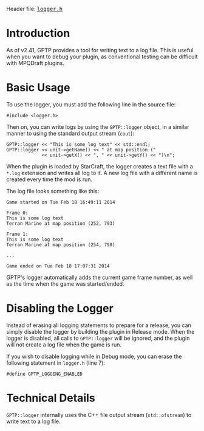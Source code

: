 Header file: <tt><a href='http://code.google.com/p/gptp/source/browse/trunk/GPTP/src/logger.h'>logger.h</a></tt>

# Introduction #

As of v2.41, GPTP provides a tool for writing text to a log file. This is useful when you want to debug your plugin, as conventional testing can be difficult with MPQDraft plugins.

# Basic Usage #

To use the logger, you must add the following line in the source file:
```
#include <logger.h>
```

Then on, you can write logs by using the `GPTP::logger` object, in a similar manner to using the standard output stream (`cout`):

```
GPTP::logger << "This is some log text" << std::endl;
GPTP::logger << unit->getName() << " at map position ("
             << unit->getX() << ", " << unit->getY() << ")\n";
```

When the plugin is loaded by StarCraft, the logger creates a text file with a `*.log` extension and writes all log to it. A new log file with a different name is created every time the mod is run.

The log file looks something like this:

```
Game started on Tue Feb 18 16:49:11 2014

Frame 0:
This is some log text
Terran Marine at map position (252, 793)

Frame 1:
This is some log text
Terran Marine at map position (254, 798)

...

Game ended on Tue Feb 18 17:07:31 2014
```

GPTP's logger automatically adds the current game frame number, as well as the time when the game was started/ended.

# Disabling the Logger #

Instead of erasing all logging statements to prepare for a release, you can simply disable the logger by building the plugin in Release mode. When the logger is disabled, all calls to `GPTP::logger` will be ignored, and the plugin will not create a log file when the game is run.

If you wish to disable logging while in Debug mode, you can erase the following statement in `logger.h` (line 7):

```
#define GPTP_LOGGING_ENABLED
```

# Technical Details #

`GPTP::logger` internally uses the C++ file output stream (`std::ofstream`) to write text to a log file.